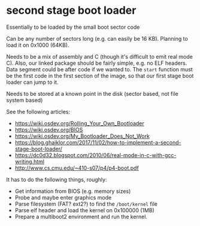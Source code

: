 
# second stage boot loader

Essentially to be loaded by the small boot sector code

Can be any number of sectors long (e.g. can easily be 16 KB).
Planning to load it on 0x1000 (64KB).

Needs to be a mix of assembly and C (though it's difficult to emit real mode C). 
Also, our linked package should be fairly simple, e.g. no ELF headers.
Data segment could be after code if we wanted to.
The `start` function must be the first code in the first section of the image, 
so that our first stage boot loader can jump to it.

Needs to be stored at a known point in the disk (sector based, not file system based)

See the following articles:

* https://wiki.osdev.org/Rolling_Your_Own_Bootloader
* https://wiki.osdev.org/BIOS
* https://wiki.osdev.org/My_Bootloader_Does_Not_Work
* https://blog.ghaiklor.com/2017/11/02/how-to-implement-a-second-stage-boot-loader/
* https://dc0d32.blogspot.com/2010/06/real-mode-in-c-with-gcc-writing.html
* http://www.cs.cmu.edu/~410-s07/p4/p4-boot.pdf

It has to do the following things, roughly:

* Get information from BIOS (e.g. memory sizes)
* Probe and maybe enter graphics mode
* Parse filesystem (FAT? ext2?) to find the `/boot/kernel` file
* Parse elf header and load the kernel on 0x100000 (1MB)
* Prepare a multiboot2 environment and run the kernel.

